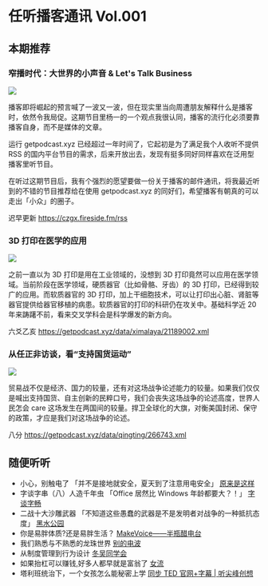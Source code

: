# 任听播客通讯 Vol.001

## 本期推荐

### 窄播时代：大世界的小声音 & Let's Talk Business

![](https://i.loli.net/2019/05/26/5cea3c2aeb92776158.png)

播客即将崛起的预言喊了一波又一波，但在现实里当向周遭朋友解释什么是播客时，依然令我局促。这期节目里杨一的一个观点我很认同，播客的流行化必须要靠播客自身，而不是媒体的文章。

运行 getpodcast.xyz 已经超过一年时间了，它起初是为了满足我个人收听不提供 RSS 的国内平台节目的需求，后来开放出去，发现有挺多同好同样喜欢在泛用型播客里听节目。

在听过这期节目后，我有个强烈的愿望要做一份关于播客的邮件通讯，将我最近听到的不错的节目推荐给在使用 getpodcast.xyz 的同好们，希望播客有朝真的可以走出「小众」的圈子。

迟早更新 https://czgx.fireside.fm/rss

### 3D 打印在医学的应用

![](https://i.loli.net/2019/05/26/5cea3bb2d10ea85812.jpg)

之前一直以为 3D 打印是用在工业领域的，没想到 3D 打印竟然可以应用在医学领域。当前阶段在医学领域，硬质器官（比如骨骼、牙齿）的 3D 打印，已经得到较广的应用。而软质器官的 3D 打印，加上干细胞技术，可以让打印出心脏、肾脏等器官提供给器官移植的病患。软质器官的打印的科研仍在攻关中。基础科学近 20 年来踌躇不前，看来交叉学科会是科学爆发的新方向。

六爻乙亥 https://getpodcast.xyz/data/ximalaya/21189002.xml

### 从任正非访谈，看“支持国货运动”

![](https://i.loli.net/2019/05/26/5cea3bb2d2f5528965.jpg)

贸易战不仅是经济、国力的较量，还有对这场战争论述能力的较量。如果我们仅仅是喊出支持国货、自主创新的民粹口号，我们会丧失这场战争的论述高度，世界人民怎会 care 这场发生在两国间的较量。捍卫全球化的大旗，对衡美国封闭、保守的政策，才应是我们对这场战争的论述。

八分 https://getpodcast.xyz/data/qingting/266743.xml

## 随便听听

- 小心，别触电了 「并不是接地就安全，夏天到了注意用电安全」 [原来是这样](https://getpodcast.xyz/data/lizhi/318375.xml)
- 字谈字串（八）人造千年虫 「Office 居然比 Windows 年龄都要大？！」 [字谈字畅](https://thetype.com/feed/typechat/)
- 二战十大沙雕武器 「不知道这些愚蠢的武器是不是发明者对战争的一种抵抗态度」 [黑水公园](https://getpodcast.xyz/data/ximalaya/3558668.xml)
- 你是易胖体质?还是易胖生活？ [MakeVoice——半瓶醋电台](https://getpodcast.xyz/data/163/1082007.xml)
- 我们熟悉与不熟悉的龙珠世界 [别的电波](https://getpodcast.xyz/data/163/526655665.xml)
- 从制度管理到行为设计 [冬吴同学会](https://getpodcast.xyz/data/ximalaya/16861863.xml)
- 如果抬杠可以赚钱,好多人都早就是富翁了 [女流](https://getpodcast.xyz/data/163/5030002.xml)
- 塔利班统治下，一个女孩怎么能秘密上学 [同步 TED 官网+字幕 | 听尖峰创想](https://getpodcast.xyz/data/ximalaya/4085346.xml)
